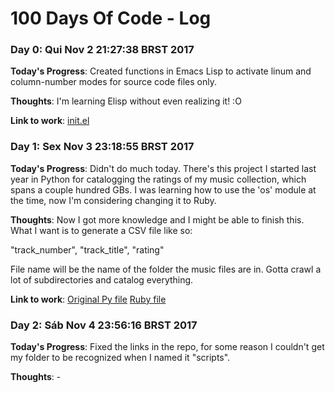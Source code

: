 # 100 Days Of Code - Log

### Day 0: Qui Nov  2 21:27:38 BRST 2017

**Today's Progress**: Created functions in Emacs Lisp to activate linum and
  column-number modes for source code files only.

**Thoughts**: I'm learning Elisp without even realizing it! :O

**Link to work**: [init.el](https://github.com/Auralcat/my-dotfiles/blob/master/.emacs.d/init.el)

### Day 1: Sex Nov  3 23:18:55 BRST 2017

**Today's Progress**: Didn't do much today. There's this project I started last
  year in Python for catalogging the ratings of my music collection, which
  spans a couple hundred GBs. I was learning how to use the 'os' module at
  the time, now I'm considering changing it to Ruby.

**Thoughts**: Now I got more knowledge and I might be able to finish this.
  What I want is to generate a CSV file like so:

  "track_number", "track_title", "rating"

  File name will be the name of the folder the music files are in.
  Gotta crawl a lot of subdirectories and catalog everything.

**Link to work**: [Original Py file](https://github.com/Auralcat/100-days-of-code/blob/master/scripts/songsToCSV.py)
                  [Ruby file](https://github.com/Auralcat/100-days-of-code/blob/master/scripts/songsToCSV.rb)

### Day 2: Sáb Nov  4 23:56:16 BRST 2017

**Today's Progress**: Fixed the links in the repo, for some reason I couldn't
  get my folder to be recognized when I named it "scripts".

**Thoughts**: -
